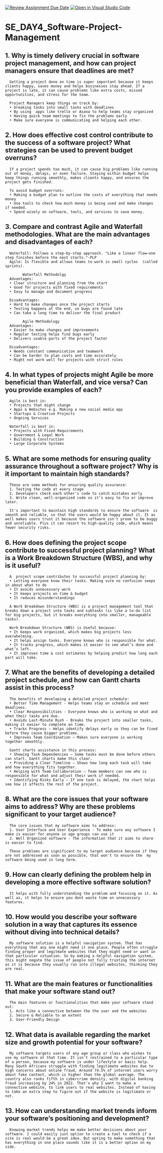 [![Review Assignment Due Date](https://classroom.github.com/assets/deadline-readme-button-22041afd0340ce965d47ae6ef1cefeee28c7c493a6346c4f15d667ab976d596c.svg)](https://classroom.github.com/a/9pw6JKcu)
[![Open in Visual Studio Code](https://classroom.github.com/assets/open-in-vscode-2e0aaae1b6195c2367325f4f02e2d04e9abb55f0b24a779b69b11b9e10269abc.svg)](https://classroom.github.com/online_ide?assignment_repo_id=18416844&assignment_repo_type=AssignmentRepo)
# SE_DAY4_Software-Project-Management
## 1. Why is timely delivery crucial in software project management, and how can project managers ensure that deadlines are met?

      Getting a project done on time is super important because it keeps clients happy, saves money and helps businesses stay ahead. If a project is late, it can cause problems like extra costs, missed opportunities, and stress for the team. 
      
      Project Managers keep things on track by:
      • breaking tasks into small tasks with deadlines
      • By using  apps like trello or Asana to help teams stay organized
      • Having quick team meetings to fix the problems early
      • Make sure everyone is communicating and helping each other.
      
## 2. How does effective cost control contribute to the success of a software project? What strategies can be used to prevent budget overruns?

      If a project spends too much, it can cause big problems like running out of money, delays, or even failure. Staying within budget helps keep things running smoothly, makes clients happy, and ensures the project gets finished.

      To avoid budget overruns:
      • Making a budget plan to outline the costs of everything that needs money
      • Use tools to check how much money is being used and make changes if needed.
      • Spend wisely on software, tools, and services to save money.

## 3. Compare and contrast Agile and Waterfall methodologies. What are the main advantages and disadvantages of each?

      Waterfall: Follows a step-by-step approach. "Like a linear flow—one step finishes before the next starts."-PLP
      Agile: Is flexible and allows teams to work in small cycles  (called sprints).

            Waterfall Methodolgy
      Advantages:
      • Clear structure and planning from the start
      • Good for projects with fixed requirements
      • Easy to manage and document progress
      
      Disadvantages:
      • Hard to make changes once the project starts
      • Testing happens at the end, so bugs are found late
      • Can take a long time to deliver the final product

            Agile Methodology
      Advantages: 
      • Easier to make changes and improvements
      • Regular testing helps find bugs early
      • Delivers usable parts of the project faster

      Disadvantages:
      • Needs constant communication and teamwork
      • Can be harder to plan costs and time accurately
      • Might not work well for projects with strict rules

## 4. In what types of projects might Agile be more beneficial than Waterfall, and vice versa? Can you provide examples of each?

      Agile is best in:
      • Projects that might change
      • Apps & Websites e.g. Making a new social media app 
      • Startups & Creative Projects
      • Ongoing Services

      Waterfall is best in:
      • Projects with Fixed Requirements 
      • Government & Legal Work
      • Building & Construction 
      • Large Corporate Systems

## 5. What are some methods for ensuring quality assurance throughout a software project? Why is it important to maintain high standards?

      These are some methods for ensuring quality assurance:
      1. Testing the code at every stage
      2. Developers check each other's code to catch mistakes early
      3. Write clean, well-organized code so it’s easy to fix or improve later.

      It's important to maintain high standards to ensure the software  is smooth and reliable, so that the users would be happy about it. It as well makes users trust it because the software isn't prone to be buggy and unreliable. Plus it can resort to high-quality code, which means fewer security risks.
## 6. How does defining the project scope contribute to successful project planning? What is a Work Breakdown Structure (WBS), and why is it useful?

      A  project scope contributes to successful project planning by:
      • Letting everyone know their tasks. Making sure no confusion seeps in about what to do
      • It avoids unnecessary work
      • It keeps projects on time & budget
      • It reduces misunderstandings

      A Work Breakdown Structure (WBS) is a project management tool that breaks down a project into tasks and subtasks (is like a to-do list for big projects, but it breaks everything into smaller, manageable tasks).

      Work Breakdown Structure (WBS) is Useful because:
      • It keeps work organized, which makes big projects less overwhelming.
      • It helps assign tasks. Everyone knows who is responsible for what.
      • It tracks progress, which makes it easier to see what’s done and what’s left.
      • It improves time & cost estimates by helping predict how long each part will take.
      
## 7. What are the benefits of developing a detailed project schedule, and how can Gantt charts assist in this process?

      The benefits of developing a detailed project schedule:
      • Better Time Management - Helps teams stay on schedule and meet deadlines.
      • Clear Responsibilities - Everyone knows who is working on what and when their tasks are due.
      • Avoids Last-Minute Rush - Breaks the project into smaller tasks, making it easier to complete on time.
      • Tracks Progress – Helps identify delays early so they can be fixed before they cause bigger problems.
      • Improves Team Coordination – Makes sure everyone is working together smoothly.

      Gantt charts assistance in this process:
      • Showing Task Dependencies – Some tasks must be done before others can start. Gantt charts make this clear.
      • Providing a Clear Timeline – Shows how long each task will take and how everything fits together.
      • Helping with Team Collaboration – Team members can see who is responsible for what and adjust their work if needed.
      • Identifying Risks Early – If one task is delayed, the chart helps see how it affects the rest of the project.

## 8. What are the core issues that your software aims to address? Why are these problems significant to your target audience?

      The core issues that my software aims to address:
      1. User Interface and User Experience - To make sure any software I make is easier for anyone in age groups can use it
      2. Well Organized software - The information that it aims to share is easier to find. 

      These problems are significant to my target audience because if they are not addressed as soon as possible, that won't to ensure the  my software being used in long term.
## 9. How can clearly defining the problem help in developing a more effective software solution?

      It helps with fully understanding the problem and focusing on it. As well as, it helps to ensure you dont waste time on unnecessary features. 

## 10. How would you describe your software solution in a way that captures its essence without diving into technical details?

      My software solution is a helpful navigation system. That has everything that any one might need it one place. People often struggle finding proper and legitmate websites that they might need or want in that particular situation. So by making a helpful navigation system, this might negate the issue of people not fully trusting the internet as it is because they usually run into illegal websites, thinking they are real.

## 11. What are the main features or functionalities that make your software stand out?

      The main features or functionalities that make your software stand out:
      1. Acts like a connective between the the user and the websites
      2. Secure & Reliable to an extent
      3. User-Friendly Design

## 12. What data is available regarding the market size and growth potential for your software?

      My software targets users of any age group or class who wishes to use my software at that time. It isn't restrained to a particular type of a person, because my software is under lifestyle or basic help. Many South Africans struggle with finding legitimate websites due to high concerns about online fraud. Around 74.5% of internet users worry about fake content, which is higher than the global average. The country also ranks fifth in cybercrime density, with digital banking fraud increasing by 24% in 2022. That's why I want to make a connective website, to link users to real websites. Instead of having to take an extra step to figire out if the website is legitimate or not.

## 13. How can understanding market trends inform your software’s positioning and development?

      Knowing market trends helps me make better decisions about your software. I could easily just option to create a tool to check if a site is real would be a great idea. But opting to make something that has everything in one place sounds like it is a better option on my side.
